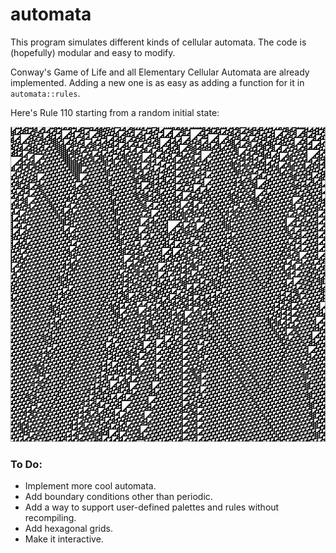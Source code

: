 # automata
This program simulates different kinds of cellular automata. The code is (hopefully) modular and easy to modify.

Conway's Game of Life and all Elementary Cellular Automata are already implemented. Adding a new one is as easy as adding a function for it in `automata::rules`.

Here's Rule 110 starting from a random initial state:

![rule 110](./pictures/rule110.jpg)

### To Do:

* Implement more cool automata.
* Add boundary conditions other than periodic.
* Add a way to support user-defined palettes and rules without recompiling.
* Add hexagonal grids.
* Make it interactive.

